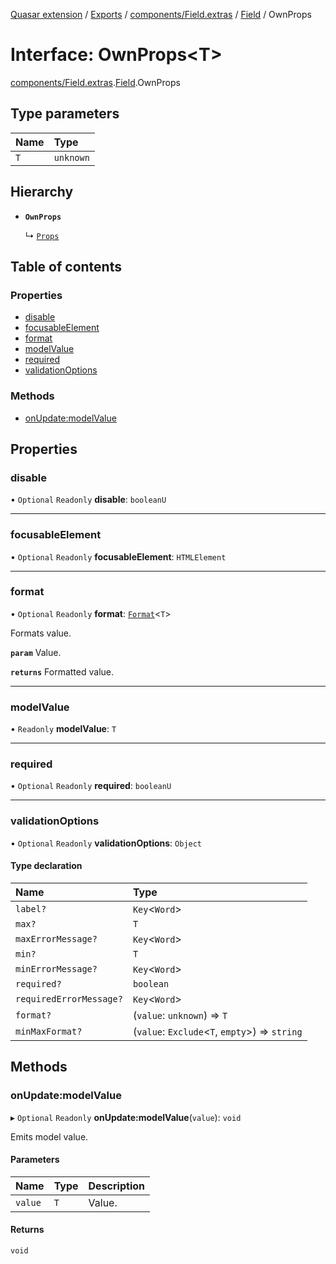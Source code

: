 [Quasar extension](../index.md) / [Exports](../modules.md) / [components/Field.extras](../modules/components_Field_extras.md) / [Field](../modules/components_Field_extras.Field.md) / OwnProps

# Interface: OwnProps<T\>

[components/Field.extras](../modules/components_Field_extras.md).[Field](../modules/components_Field_extras.Field.md).OwnProps

## Type parameters

| Name | Type |
| :------ | :------ |
| `T` | `unknown` |

## Hierarchy

- **`OwnProps`**

  ↳ [`Props`](components_Field_extras.Field.Props.md)

## Table of contents

### Properties

- [disable](components_Field_extras.Field.OwnProps.md#disable)
- [focusableElement](components_Field_extras.Field.OwnProps.md#focusableelement)
- [format](components_Field_extras.Field.OwnProps.md#format)
- [modelValue](components_Field_extras.Field.OwnProps.md#modelvalue)
- [required](components_Field_extras.Field.OwnProps.md#required)
- [validationOptions](components_Field_extras.Field.OwnProps.md#validationoptions)

### Methods

- [onUpdate:modelValue](components_Field_extras.Field.OwnProps.md#onupdate:modelvalue)

## Properties

### disable

• `Optional` `Readonly` **disable**: `booleanU`

___

### focusableElement

• `Optional` `Readonly` **focusableElement**: `HTMLElement`

___

### format

• `Optional` `Readonly` **format**: [`Format`](components_Field_extras.Field.Format.md)<`T`\>

Formats value.

**`param`** Value.

**`returns`** Formatted value.

___

### modelValue

• `Readonly` **modelValue**: `T`

___

### required

• `Optional` `Readonly` **required**: `booleanU`

___

### validationOptions

• `Optional` `Readonly` **validationOptions**: `Object`

#### Type declaration

| Name | Type |
| :------ | :------ |
| `label?` | `Key`<`Word`\> |
| `max?` | `T` |
| `maxErrorMessage?` | `Key`<`Word`\> |
| `min?` | `T` |
| `minErrorMessage?` | `Key`<`Word`\> |
| `required?` | `boolean` |
| `requiredErrorMessage?` | `Key`<`Word`\> |
| `format?` | (`value`: `unknown`) => `T` |
| `minMaxFormat?` | (`value`: `Exclude`<`T`, `empty`\>) => `string` |

## Methods

### onUpdate:modelValue

▸ `Optional` `Readonly` **onUpdate:modelValue**(`value`): `void`

Emits model value.

#### Parameters

| Name | Type | Description |
| :------ | :------ | :------ |
| `value` | `T` | Value. |

#### Returns

`void`
